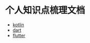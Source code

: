 # 个人知识点梳理文档

- [kotlin](./kotlin/README.md)
- [dart](./dart/README.md)
- [flutter](./flutter/README.md)